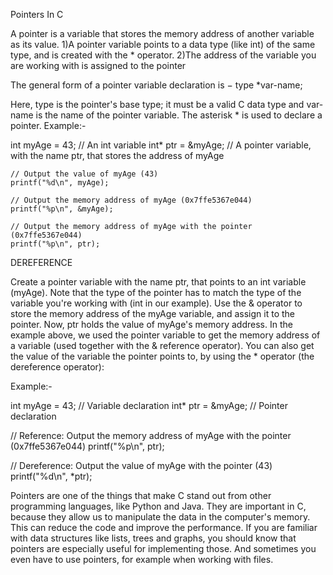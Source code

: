 Pointers In C

A pointer is a variable that stores the memory address of another variable as its value.
1)A pointer variable points to a data type (like int) of the same type, and is created with the * operator.
2)The address of the variable you are working with is assigned to the pointer

The general form of a pointer variable declaration is −
   type *var-name;
   
Here, type is the pointer's base type; it must be a valid C data type and var-name is the name of the pointer variable.
The asterisk * is used to declare a pointer.
Example:-

int myAge = 43;     // An int variable
    int* ptr = &myAge;  // A pointer variable, with the name ptr, that stores the address of myAge

    // Output the value of myAge (43)
    printf("%d\n", myAge);

    // Output the memory address of myAge (0x7ffe5367e044)
    printf("%p\n", &myAge);

    // Output the memory address of myAge with the pointer (0x7ffe5367e044)
    printf("%p\n", ptr);
    
DEREFERENCE

Create a pointer variable with the name ptr, that points to an int variable (myAge). Note that the type of the pointer has to match the type of the variable you're working with (int in our example).
Use the & operator to store the memory address of the myAge variable, and assign it to the pointer.
Now, ptr holds the value of myAge's memory address.
In the example above, we used the pointer variable to get the memory address of a variable (used together with the & reference operator).
You can also get the value of the variable the pointer points to, by using the * operator (the dereference operator):

Example:-

  int myAge = 43;     // Variable declaration
  int* ptr = &myAge;  // Pointer declaration

  // Reference: Output the memory address of myAge with the pointer (0x7ffe5367e044)
  printf("%p\n", ptr);

  // Dereference: Output the value of myAge with the pointer (43)
  printf("%d\n", *ptr);
  
Pointers are one of the things that make C stand out from other programming languages, like Python and Java.
They are important in C, because they allow us to manipulate the data in the computer's memory. This can reduce the code and improve the performance. If you are familiar with data structures like lists, trees and graphs, you should know that pointers are especially useful for implementing those. And sometimes you even have to use pointers, for example when working with files.
